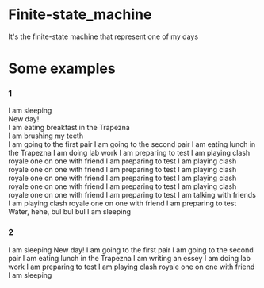# Finite-state_machine
It's the finite-state machine that represent one of my days
# Some examples
### 1
I am sleeping  
New day!  
I am eating breakfast in the Trapezna  
I am brushing my teeth  
I am going to the first pair
I am going to the second pair
I am eating lunch in the Trapezna
I am doing lab work
I am preparing to test
I am playing clash royale one on one with friend
I am preparing to test
I am playing clash royale one on one with friend
I am preparing to test
I am playing clash royale one on one with friend
I am preparing to test
I am playing clash royale one on one with friend
I am preparing to test
I am playing clash royale one on one with friend
I am preparing to test
I am talking with friends
I am playing clash royale one on one with friend
I am preparing to test
Water, hehe, bul bul bul
I am sleeping
### 2
I am sleeping
New day!
I am going to the first pair
I am going to the second pair
I am eating lunch in the Trapezna
I am writing an essey
I am doing lab work
I am preparing to test
I am playing clash royale one on one with friend
I am sleeping